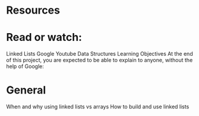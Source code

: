 # **Resources**


# **Read or watch:**

Linked Lists
Google
Youtube
Data Structures
Learning Objectives
At the end of this project, you are expected to be able to explain to anyone, without the help of Google:

# **General**
When and why using linked lists vs arrays
How to build and use linked lists
